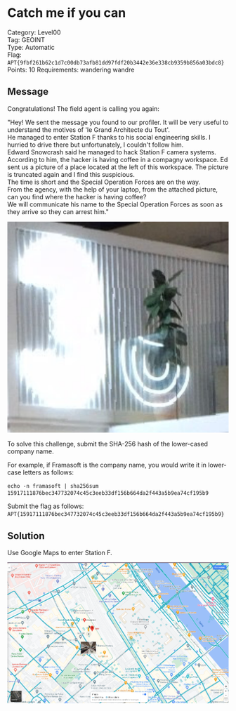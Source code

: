 # Catch me if you can

Category: Level00  
Tag: GEOINT  
Type: Automatic  
Flag: `APT{9fbf261b62c1d7c00db73afb81dd97fdf20b3442e36e338cb9359b856a03bdc8}`  
Points: 10
Requirements: wandering wandre

## Message

Congratulations! The field agent is calling you again:

"Hey! We sent the message you found to our profiler. It will be very useful to understand the motives of 'le Grand Architecte du Tout'.  
He managed to enter Station F thanks to his social engineering skills. I hurried to drive there but unfortunately, I couldn't follow him.  
Edward Snowcrash said he managed to hack Station F camera systems. According to him, the hacker is having coffee in a compagny workspace. Ed sent us a picture of a place located at the left of this workspace. The picture is truncated again and I find this suspicious.  
The time is short and the Special Operation Forces are on the way.  
From the agency, with the help of your laptop, from the attached picture, can you find where the hacker is having coffee?  
We will communicate his name to the Special Operation Forces as soon as they arrive so they can arrest him."  

<p align="center">
  <img src="catchme_hint.png" alt="Gmaps street" width="700" />
</p>

To solve this challenge, submit the SHA-256 hash of the lower-cased company name.

For example, if Framasoft is the company name, you would write it in lower-case letters as follows:
```
echo -n framasoft | sha256sum
15917111876bec347732074c45c3eeb33df156b664da2f443a5b9ea74cf195b9
```

Submit the flag as follows:  
`APT{15917111876bec347732074c45c3eeb33df156b664da2f443a5b9ea74cf195b9}`

## Solution

Use Google Maps to enter Station F.

<p align="center">
  <img src="gmap_view.png" alt="Gmap street" width="700" />
</p>
